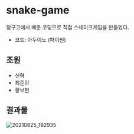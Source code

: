 # snake-game
청구고에서 배운 코딩으로 직접 스네이크게임을 만들었다.
* 코드: 아두이노 (파이썬)

## 조원
* 신혁
* 최준민
* 황보현

## 결과물
![20210825_192935](https://user-images.githubusercontent.com/87738843/130774909-be52f258-6e81-44c5-a2d4-b3e0398df811.jpg)

